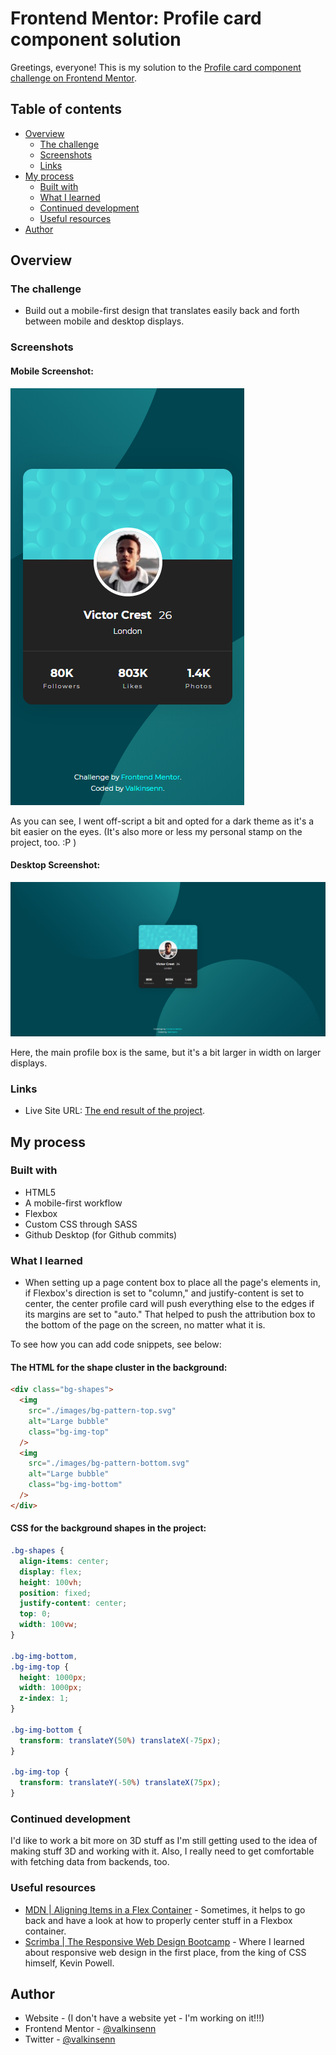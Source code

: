 # Frontend Mentor: Profile card component solution

Greetings, everyone! This is my solution to the [Profile card component challenge on Frontend Mentor](https://www.frontendmentor.io/challenges/profile-card-component-cfArpWshJ).

## Table of contents

- [Overview](#overview)
  - [The challenge](#the-challenge)
  - [Screenshots](#screenshots)
  - [Links](#links)
- [My process](#my-process)
  - [Built with](#built-with)
  - [What I learned](#what-i-learned)
  - [Continued development](#continued-development)
  - [Useful resources](#useful-resources)
- [Author](#author)

## Overview

### The challenge

- Build out a mobile-first design that translates easily back and forth between mobile and desktop displays.

### Screenshots

#### Mobile Screenshot:

![Mobile Screenshot](./screenshots/mobile-screenshot.png)

As you can see, I went off-script a bit and opted for a dark theme as it's a bit easier on the eyes. (It's also more or less my personal stamp on the project, too. :P )

#### Desktop Screenshot:

![Desktop Screenshot](./screenshots/desktop-screenshot.png)

Here, the main profile box is the same, but it's a bit larger in width on larger displays.

### Links

- Live Site URL: [The end result of the project](https://valkinsenn.github.io/frontend-mentor--profile-card-component-challenge/).

## My process

### Built with

- HTML5
- A mobile-first workflow
- Flexbox
- Custom CSS through SASS
- Github Desktop (for Github commits)

### What I learned

- When setting up a page content box to place all the page's elements in, if Flexbox's direction is set to "column," and justify-content is set to center, the center profile card will push everything else to the edges if its margins are set to "auto." That helped to push the attribution box to the bottom of the page on the screen, no matter what it is.

To see how you can add code snippets, see below:

#### The HTML for the shape cluster in the background:

```html
<div class="bg-shapes">
  <img
    src="./images/bg-pattern-top.svg"
    alt="Large bubble"
    class="bg-img-top"
  />
  <img
    src="./images/bg-pattern-bottom.svg"
    alt="Large bubble"
    class="bg-img-bottom"
  />
</div>
```

#### CSS for the background shapes in the project:

```css
.bg-shapes {
  align-items: center;
  display: flex;
  height: 100vh;
  position: fixed;
  justify-content: center;
  top: 0;
  width: 100vw;
}

.bg-img-bottom,
.bg-img-top {
  height: 1000px;
  width: 1000px;
  z-index: 1;
}

.bg-img-bottom {
  transform: translateY(50%) translateX(-75px);
}

.bg-img-top {
  transform: translateY(-50%) translateX(75px);
}
```

### Continued development

I'd like to work a bit more on 3D stuff as I'm still getting used to the idea of making stuff 3D and working with it. Also, I really need to get comfortable with fetching data from backends, too.

### Useful resources

- [MDN | Aligning Items in a Flex Container](https://developer.mozilla.org/en-US/docs/Web/CSS/CSS_Flexible_Box_Layout/Aligning_Items_in_a_Flex_Container) - Sometimes, it helps to go back and have a look at how to properly center stuff in a Flexbox container.
- [Scrimba | The Responsive Web Design Bootcamp](https://scrimba.com/learn/responsive) - Where I learned about responsive web design in the first place, from the king of CSS himself, Kevin Powell.

## Author

- Website - (I don't have a website yet - I'm working on it!!!)
- Frontend Mentor - [@valkinsenn](https://www.frontendmentor.io/profile/yourusername)
- Twitter - [@valkinsenn](https://www.twitter.com/valkinsenn)

